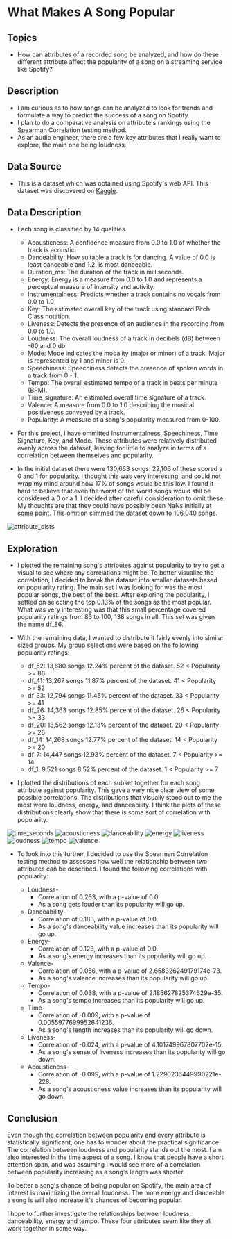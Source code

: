 # What Makes A Song Popular

## Topics

- How can attributes of a recorded song be analyzed, and how do these different attribute affect the popularity of a song on a streaming service like Spotify?

## Description

- I am curious as to how songs can be analyzed to look for trends and formulate a way to predict the success of a song on Spotify.
- I plan to do a comparative analysis on attribute's rankings using the Spearman Correlation testing method.
- As an audio engineer, there are a few key attributes that I really want to explore, the main one being loudness.

## Data Source

- This is a dataset which was obtained using Spotify's web API.  This dataset was discovered on [Kaggle](https://www.kaggle.com/tomigelo/spotify-audio-features/home?select=SpotifyAudioFeaturesNov2018.csv "Title").

## Data Description

- Each song is classified by 14 qualities.
    - Acousticness: A confidence measure from 0.0 to 1.0 of whether the track is acoustic.
    - Danceability: How suitable a track is for dancing. A value of 0.0 is least danceable and 1.2. is most danceable.
	- Duration_ms: The duration of the track in milliseconds.
    - Energy: Energy is a measure from 0.0 to 1.0 and represents a perceptual measure of intensity and activity.
	- Instrumentalness: Predicts whether a track contains no vocals from 0.0 to 1.0
    - Key: The estimated overall key of the track using standard Pitch Class notation.
	- Liveness: Detects the presence of an audience in the recording from 0.0 to 1.0.
    - Loudness: The overall loudness of a track in decibels (dB) between -60 and 0 db.
	- Mode: Mode indicates the modality (major or minor) of a track. Major is represented by 1 and minor is 0.
	- Speechiness: Speechiness detects the presence of spoken words in a track from 0 - 1.
	- Tempo: The overall estimated tempo of a track in beats per minute (BPM).
	- Time_signature: An estimated overall time signature of a track.
	- Valence: A measure from 0.0 to 1.0 describing the musical positiveness conveyed by a track.
	- Popularity: A measure of a song's popularity measured from 0-100.

- For this project, I have ommitted Instrumentalness, Speechiness, Time Signature, Key, and Mode.  These attributes were relatively distributed evenly across the dataset, leaving for little to analyze in terms of a correlation between themselves and popularity.

- In the initial dataset there were 130,663 songs.  22,106 of these scored a 0 and 1 for popularity.  I thought this was very interesting, and could not wrap my mind around how 17% of songs would be this low.  I found it hard to believe that even the worst of the worst songs would still be considered a 0 or a 1.  I decided after careful consideration to omit these.  My thoughts are that they could have possibly been NaNs initially at some point.  This omition slimmed the dataset down to 106,040 songs.

![attribute_dists](/images/attribute_dists.png)

## Exploration

- I plotted the remaining song's attributes against popularity to try to get a visual to see where any correlations might be.  To better visualize the correlation, I decided to break the dataset into smaller datasets based on popularity rating.  The main set I was looking for was the most popular songs, the best of the best.  After exploring the popularity, I settled on selecting the top 0.13% of the songs as the most popular.  What was very interesting was that this small percentage covered popularity ratings from 86 to 100, 138 songs in all.  This set was given the name df_86.

- With the remaining data, I wanted to distribute it fairly evenly into similar sized groups.  My group selections were based on the following popularity ratings:
    -   df_52:  13,680 songs
        12.24% percent of the dataset.   52 < Popularity >= 86
    -   df_41:  13,267 songs
        11.87% percent of the dataset.   41 < Popularity >= 52
    -   df_33:  12,794 songs
        11.45% percent of the dataset.   33 < Popularity >= 41
    -   df_26:  14,363 songs
        12.85% percent of the dataset.    26 < Popularity >= 33
    -   df_20:  13,562 songs
        12.13% percent of the dataset.     20 < Popularity >= 26
    -   df_14:  14,268 songs
        12.77% percent of the dataset.    14 < Popularity >= 20
    -   df_7:   14,447 songs
        12.93% percent of the dataset.   7 < Popularity >= 14
    -   df_1:    9,521 songs
        8.52% percent of the dataset.   1 < Popularity >= 7

- I plotted the distributions of each subset together for each song attribute against popularity.  This gave a very nice clear view of some possible correlations.  The distributions that visually stood out to me the most were loudness, energy, and danceability.  I think the plots of these distributions clearly show that there is some sort of correlation with popularity.


![time_seconds](/images/time_seconds.png) ![acousticness](/images/acousticness.png) ![danceability](/images/danceability.png) ![energy](/images/energy.png) ![liveness](/images/liveness.png) ![loudness](/images/loudness.png) ![tempo](/images/tempo.png) ![valence](/images/valence.png)


- To look into this further, I decided to use the Spearman Correlation testing method to assesses how well the relationship between two attributes can be described.  I found the following correlations with popularity:

    - Loudness-
        - Correlation of 0.263, with a p-value of 0.0.
        - As a song gets louder than its popularity will go up.
    - Danceability-
        - Correlation of 0.183, with a p-value of 0.0.
        - As a song's danceability value increases than its popularity will go up.
    - Energy-
        - Correlation of 0.123, with a p-value of 0.0.
        - As a song's energy increases than its popularity will go up.
    - Valence-
        - Correlation of 0.056, with a p-value of 2.658326249179174e-73.
        - As a song's valence increases than its popularity will go up.
    - Tempo-
        - Correlation of 0.038, with a p-value of 2.185627825374629e-35.
        - As a song's tempo increases than its popularity will go up.
    - Time-
        - Correlation of -0.009, with a p-value of 0.0055977699952641236.
        - As a song's length increases than its popularity will go down.
    - Liveness-
        - Correlation of -0.024, with a p-value of 4.101749967807702e-15.
        - As a song's sense of liveness increases than its popularity will go down.
    - Acousticness-
        - Correlation of -0.099, with a p-value of 1.2290236449990221e-228.
        - As a song's acousticness value increases than its popularity will go down.

## Conclusion

Even though the correlation between popularity and every attribute is statistically significant, one has to wonder about the practical significance. The correlation between loudness and popularity stands out the most. I am also interested in the time aspect of a song. I know that people have a short attention span, and was assuming I would see more of a correlation between popularity increasing as a song's length was shorter.

To better a song's chance of being popular on Spotify, the main area of interest is maximizing the overall loudness.  The more energy and danceable a song is will also increase it's chances of becoming popular.

I hope to further investigate the relationships between loudness, danceability, energy and tempo.  These four attributes seem like they all work together in some way.
